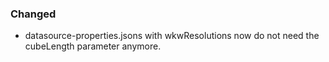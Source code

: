 ### Changed
- datasource-properties.jsons with wkwResolutions now do not need the cubeLength parameter anymore.
